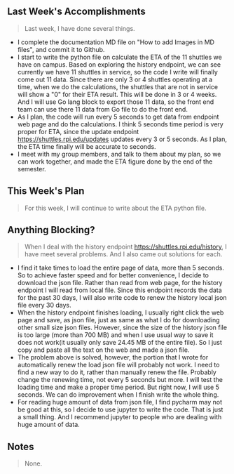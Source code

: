 ## Last Week's Accomplishments

>Last week, I have done several things.
 
- I complete the documentation MD file on "How to add Images in MD files", and commit it to Github.
- I start to write the python file on calculate the ETA of the 11 shuttles we have on campus. Based on exploring the history 
endpoint, we can see currently we have 11 shuttles in service, so the code I write will finally come out 11 data. Since 
there are only 3 or 4 shuttles operating at a time, when we do the calculations, the shuttles that are not in service 
will show a "0" for their ETA result. This will be done in 3 or 4 weeks. And I will use Go lang block to export those 11 
data, so the front end team can use there 11 data from Go file to do the front end. 
- As I plan, the code will run every 5 seconds to get data from endpoint web page and do the calculations. I think 5
seconds time period is very proper for ETA, since the update endpoint https://shuttles.rpi.edu/updates updates every 
3 or 5 seconds. As I plan, the ETA time finally will be accurate to seconds.
- I meet with my group members, and talk to them about my plan, so we can work together, and made the ETA figure done 
by the end of the semester.

## This Week's Plan

> For this week, I will continue to write about the ETA python file. 


## Anything Blocking?

> When I deal with the history endpoint https://shuttles.rpi.edu/history, I have meet several problems. And I also came 
out solutions for each.
- I find it take times to load the entire page of data, more than 5 seconds. So to achieve faster speed and for better 
convenience, I decide to download the json file. Rather than read from web page, for the history endpoint I will read 
from local file. Since this endpoint records the data for the past 30 days, I will also write code to renew 
the history local json file every 30 days.
- When the history endpoint finishes loading, I usually right click the web page and save, as json file, just as same as 
what I do for downloading other small size json files. However, since the size of the history json file is too large
(more than 700 MB) and when I use usual way to save it does not work(it usually only save 24.45 MB of the entire file). 
So I just copy and paste all the text on the web and made a json file. 
- The problem above is solved, however, the portion that I wrote for automatically renew the load json file will 
probably not work. I need to find a new way to do it, rather than manually renew the file. Probably change the renewing 
time, not every 5 seconds but more. I will test the loading time and make a proper time period. But right now, I will use 
5 seconds. We can do improvement when I finish write the whole thing.
- For reading huge amount of data from json file, I find pycharm may not be good at this, so I decide to use jupyter to 
write the code. That is just a small thing. And I recommend jupyter to people who are dealing with huge amount of data.



## Notes

> None.
